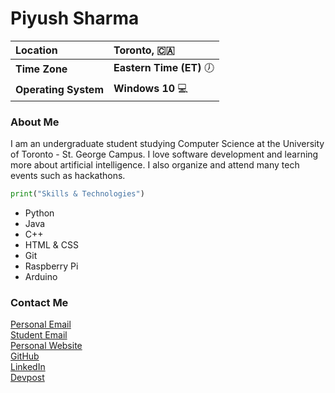 # Piyush Sharma
Location | Toronto, 🇨🇦
:---|:---
**Time Zone** | **Eastern Time (ET)** &#x1F556;
**Operating System** | **Windows 10** &#x1F4BB;  
### About Me
I am an undergraduate student studying Computer Science at the University of Toronto - St. George Campus. I love software development and learning more about artificial intelligence. I also organize and attend many tech events such as hackathons.
```python 
print("Skills & Technologies") 
```
* Python
* Java
* C++
* HTML & CSS
* Git
* Raspberry Pi
* Arduino 

### Contact Me
[Personal Email](mailto:piyush19sha@gmail.com)  
[Student Email](mailto:pi.sharma@mail.utoronto.ca)  
[Personal Website](https://www.sharmapiyush.com)  
[GitHub](https://www.github.com/piyush-sharma)  
[LinkedIn](https://www.linkedin.com/in/piyush19sha)  
[Devpost](https://www.devpost.com/piyush-sharma)
